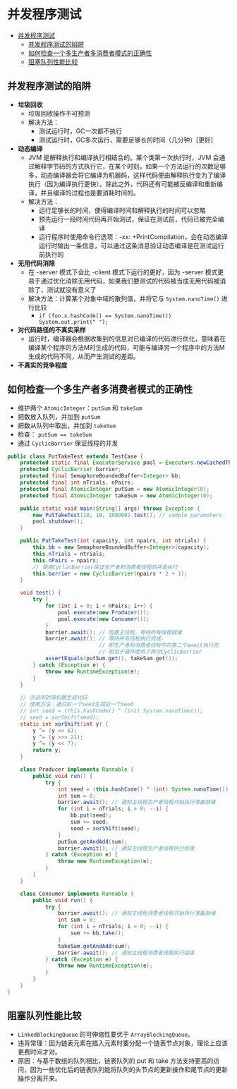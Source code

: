 # 并发程序测试

<!-- TOC -->

- [并发程序测试](#并发程序测试)
    - [并发程序测试的陷阱](#并发程序测试的陷阱)
    - [如何检查一个多生产者多消费者模式的正确性](#如何检查一个多生产者多消费者模式的正确性)
    - [阻塞队列性能比较](#阻塞队列性能比较)

<!-- /TOC -->

## 并发程序测试的陷阱

- **垃圾回收**
  - 垃圾回收操作不可预测
  - 解决方法：
  	- 测试运行时，GC一次都不执行
  	- 测试运行时，GC多次运行，需要足够长的时间（几分钟）[更好]
- **动态编译**
  - JVM 是解释执行和编译执行相结合的。某个类第一次执行时，JVM 会通过解释字节码的方式执行它，在某个时刻，如果一个方法运行的次数足够多，动态编译器会将它编译为机器码，这样代码便由解释执行变为了编译执行（因为编译执行更快）。除此之外，代码还有可能被反编译和重新编译，并且编译的过程也是要消耗时间的。
  - 解决方法：
  	- 运行足够长的时间，使得编译时间和解释执行的时间可以忽略
  	- 预先运行一段时间代码再开始测试，保证在测试前，代码已被完全编译
  	- 运行程序时使用命令行选项：-xx: +PrintCompilation，会在动态编译运行时输出一条信息，可以通过这条消息验证动态编译是在测试运行前执行的
- **无用代码消除**
  - 在 -server 模式下会比 -client 模式下运行的更好，因为 -server 模式更易于通过优化消除无用代码，如果我们要测试的代码被当成无用代码被消除了，测试就没有意义了
  - 解决方法：计算某个对象中域的散列值，并将它与 `System.nanoTime()` 进行比较
  	- `if (foo.x.hashCode() == System.nanoTime()) System.out.print(" ");`
- **对代码路径的不真实采样**
  - 运行时，编译器会根据收集到的信息对已编译的代码进行优化，意味着在编译某个程序的方法M时生成的代码，可能与编译另一个程序中的方法M生成的代码不同，从而产生测试的差距。
- **不真实的竞争程度**



## 如何检查一个多生产者多消费者模式的正确性

- 维护两个 `AtomicInteger`：`putSum` 和 `takeSum`
- 把数放入队列，并加到 `putSum`
- 把数从队列中取出，并加到 `takeSum`
- 检查： `putSum == takeSum`
- 通过 `CyclicBarrier` 保证线程的并发

```java
public class PutTakeTest extends TestCase {
    protected static final ExecutorService pool = Executors.newCachedThreadPool();
    protected CyclicBarrier barrier;
    protected final SemaphoreBoundedBuffer<Integer> bb;
    protected final int nTrials, nPairs;
    protected final AtomicInteger putSum = new AtomicInteger(0);
    protected final AtomicInteger takeSum = new AtomicInteger(0);

    public static void main(String[] args) throws Exception {
        new PutTakeTest(10, 10, 100000).test(); // sample parameters
        pool.shutdown();
    }

    public PutTakeTest(int capacity, int npairs, int ntrials) {
        this.bb = new SemaphoreBoundedBuffer<Integer>(capacity);
        this.nTrials = ntrials;
        this.nPairs = npairs;
        // 使用CyclicBarrier保证生产者和消费者线程的并发执行
        this.barrier = new CyclicBarrier(npairs * 2 + 1);
    }

    void test() {
        try {
            for (int i = 0; i < nPairs; i++) {
                pool.execute(new Producer());
                pool.execute(new Consumer());
            }
            barrier.await(); // 阻塞主线程，等待所有线程就绪
            barrier.await(); // 等待所有线程执行完成，
                             // 即生产者和消费者线程中的第二个await执行完
                             // 相当于循环使用了两次CyclicBarrier
            assertEquals(putSum.get(), takeSum.get());
        } catch (Exception e) {
            throw new RuntimeException(e);
        }
    }
    
    // 测试用的随机数生成代码
    // 使用方法：通过前一个seed生成后一个seed
    // int seed = (this.hashCode() ^ (int) System.nanoTime());
    // seed = xorShift(seed);
    static int xorShift(int y) { 
        y ^= (y << 6);
        y ^= (y >>> 21);
        y ^= (y << 7);
        return y;
    }

    class Producer implements Runnable {
        public void run() {
            try {
                int seed = (this.hashCode() ^ (int) System.nanoTime());
                int sum = 0;
                barrier.await(); // 通知主线程生产者线程开始执行准备就绪
                for (int i = nTrials; i > 0; --i) {
                    bb.put(seed);
                    sum += seed;
                    seed = xorShift(seed);
                }
                putSum.getAndAdd(sum);
                barrier.await(); // 通知主线程生产者线程执行结束
            } catch (Exception e) {
                throw new RuntimeException(e);
            }
        }
    }

    class Consumer implements Runnable {
        public void run() {
            try {
                barrier.await(); // 通知主线程消费者线程开始执行准备就绪
                int sum = 0;
                for (int i = nTrials; i > 0; --i) {
                    sum += bb.take();
                }
                takeSum.getAndAdd(sum);
                barrier.await(); // 通知主线程消费者线程执行结束
            } catch (Exception e) {
                throw new RuntimeException(e);
            }
        }
    }
}
```



## 阻塞队列性能比较

- `LinkedBlockingQueue` 的可伸缩性要优于 `ArrayBlockingQueue`。
- 违背常理：因为链表元素在插入元素时要分配一个链表节点对象，理论上应该更费时间才对。
- 原因：与基于数组的队列相比，链表队列的 put 和 take 方法支持更高的访问，因为一些优化后的链表队列能将队列的头节点的更新操作和尾节点的更新操作分离开来。